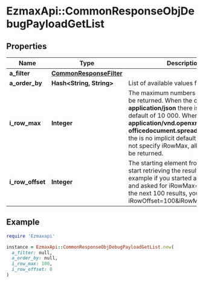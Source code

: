 # EzmaxApi::CommonResponseObjDebugPayloadGetList

## Properties

| Name | Type | Description | Notes |
| ---- | ---- | ----------- | ----- |
| **a_filter** | [**CommonResponseFilter**](CommonResponseFilter.md) |  |  |
| **a_order_by** | **Hash&lt;String, String&gt;** | List of available values for *eOrderBy* |  |
| **i_row_max** | **Integer** | The maximum numbers of results to be returned.  When the content-type is **application/json** there is an implicit default of 10 000.  When it&#39;s **application/vnd.openxmlformats-officedocument.spreadsheetml.sheet** the is no implicit default so if you do not specify iRowMax, all records will be returned. |  |
| **i_row_offset** | **Integer** | The starting element from where to start retrieving the results. For example if you started at iRowOffset&#x3D;0 and asked for iRowMax&#x3D;100, to get the next 100 results, you could specify iRowOffset&#x3D;100&amp;iRowMax&#x3D;100, | [default to 0] |

## Example

```ruby
require 'Ezmaxapi'

instance = EzmaxApi::CommonResponseObjDebugPayloadGetList.new(
  a_filter: null,
  a_order_by: null,
  i_row_max: 100,
  i_row_offset: 0
)
```

